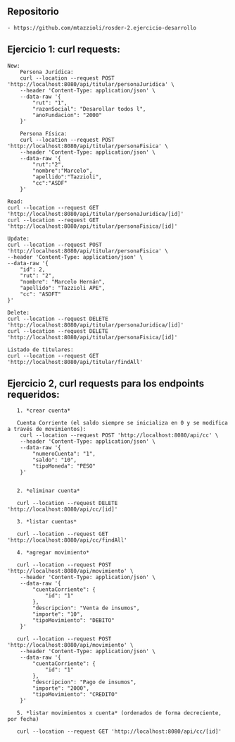 ## Repositorio

	- https://github.com/mtazzioli/rosder-2.ejercicio-desarrollo


## Ejercicio 1: curl requests:

	New:
		Persona Jurídica:
		curl --location --request POST 'http://localhost:8080/api/titular/personaJuridica' \
		--header 'Content-Type: application/json' \
		--data-raw '{
			"rut": "1",
			"razonSocial": "Desarollar todos l",
			"anoFundacion": "2000"
		}'
		
		Persona Física:
		curl --location --request POST 'http://localhost:8080/api/titular/personaFisica' \
		--header 'Content-Type: application/json' \
		--data-raw '{
			"rut":"2",
			"nombre":"Marcelo",
			"apellido":"Tazzioli",
			"cc":"ASDF"
		}'
	
	Read:
	curl --location --request GET 'http://localhost:8080/api/titular/personaJuridica/[id]'
	curl --location --request GET 'http://localhost:8080/api/titular/personaFisica/[id]'
	
	Update:
	curl --location --request POST 'http://localhost:8080/api/titular/personaFisica' \
	--header 'Content-Type: application/json' \
	--data-raw '{
	    "id": 2,
	    "rut": "2",
	    "nombre": "Marcelo Hernán",
	    "apellido": "Tazzioli APE",
	    "cc": "ASDFT"
	}'
	
	Delete:
	curl --location --request DELETE 'http://localhost:8080/api/titular/personaJuridica/[id]'
	curl --location --request DELETE 'http://localhost:8080/api/titular/personaFisica/[id]'
	
	Listado de titulares:
	curl --location --request GET 'http://localhost:8080/api/titular/findAll'


## Ejercicio 2, curl requests para los endpoints requeridos:

	   1. *crear cuenta*
	   
	   Cuenta Corriente (el saldo siempre se inicializa en 0 y se modifica a través de movimientos):
		curl --location --request POST 'http://localhost:8080/api/cc' \
		--header 'Content-Type: application/json' \
		--data-raw '{
			"numeroCuenta": "1",
			"saldo": "10",
			"tipoMoneda": "PESO"
		}'
			
	   
	   2. *eliminar cuenta*
	   
	   curl --location --request DELETE 'http://localhost:8080/api/cc/[id]'
	   
	   3. *listar cuentas*
	   
	   curl --location --request GET 'http://localhost:8080/api/cc/findAll'
	   
	   4. *agregar movimiento*
	   
	   curl --location --request POST 'http://localhost:8080/api/movimiento' \
		--header 'Content-Type: application/json' \
		--data-raw '{
			"cuentaCorriente": {
				"id": "1"
			},
			"descripcion": "Venta de insumos",
			"importe": "10",
			"tipoMovimiento": "DEBITO"
		}'
	   
	   curl --location --request POST 'http://localhost:8080/api/movimiento' \
		--header 'Content-Type: application/json' \
		--data-raw '{
			"cuentaCorriente": {
				"id": "1"
			},
			"descripcion": "Pago de insumos",
			"importe": "2000",
			"tipoMovimiento": "CREDITO"
		}'
	   
	   5. *listar movimientos x cuenta* (ordenados de forma decreciente, por fecha)
	   
	   curl --location --request GET 'http://localhost:8080/api/cc/[id]'
